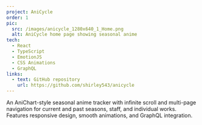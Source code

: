 ```yaml
---
project: AniCycle
order: 1
pic:
  src: /images/anicycle_1280x640_1_Home.png
  alt: AniCycle home page showing seasonal anime
tech:
  - React
  - TypeScript
  - EmotionJS
  - CSS Animations
  - GraphQL
links:
  - text: GitHub repository
    url: https://github.com/shirley543/anicycle
---
```


An AniChart-style seasonal anime tracker with infinite scroll and multi-page navigation for current and past seasons, staff, and individual works. Features responsive design, smooth animations, and GraphQL integration.
